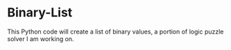 Binary-List
===========

This Python code will create a list of binary values, a portion of logic puzzle solver I am working on.